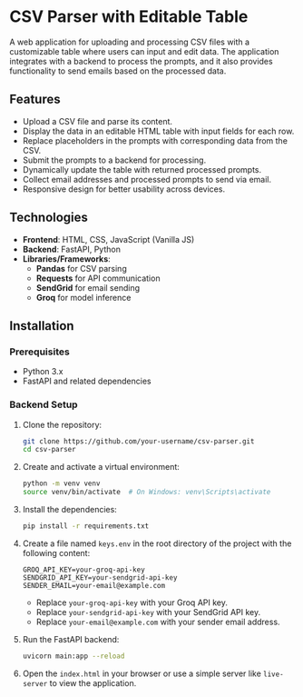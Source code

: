 # CSV Parser with Editable Table

A web application for uploading and processing CSV files with a customizable table where users can input and edit data. The application integrates with a backend to process the prompts, and it also provides functionality to send emails based on the processed data.

## Features

- Upload a CSV file and parse its content.
- Display the data in an editable HTML table with input fields for each row.
- Replace placeholders in the prompts with corresponding data from the CSV.
- Submit the prompts to a backend for processing.
- Dynamically update the table with returned processed prompts.
- Collect email addresses and processed prompts to send via email.
- Responsive design for better usability across devices.

## Technologies

- **Frontend**: HTML, CSS, JavaScript (Vanilla JS)
- **Backend**: FastAPI, Python
- **Libraries/Frameworks**:
  - **Pandas** for CSV parsing
  - **Requests** for API communication
  - **SendGrid** for email sending
  - **Groq** for model inference

## Installation

### Prerequisites

- Python 3.x
- FastAPI and related dependencies

### Backend Setup

1. Clone the repository:

    ```bash
    git clone https://github.com/your-username/csv-parser.git
    cd csv-parser
    ```

2. Create and activate a virtual environment:

    ```bash
    python -m venv venv
    source venv/bin/activate  # On Windows: venv\Scripts\activate
    ```

3. Install the dependencies:

    ```bash
    pip install -r requirements.txt
    ```

4. Create a file named `keys.env` in the root directory of the project with the following content:

    ```
    GROQ_API_KEY=your-groq-api-key
    SENDGRID_API_KEY=your-sendgrid-api-key
    SENDER_EMAIL=your-email@example.com
    ```

    - Replace `your-groq-api-key` with your Groq API key.
    - Replace `your-sendgrid-api-key` with your SendGrid API key.
    - Replace `your-email@example.com` with your sender email address. 

5. Run the FastAPI backend:

    ```bash
    uvicorn main:app --reload
    ```
    
6. Open the `index.html` in your browser or use a simple server like `live-server` to view the application.
